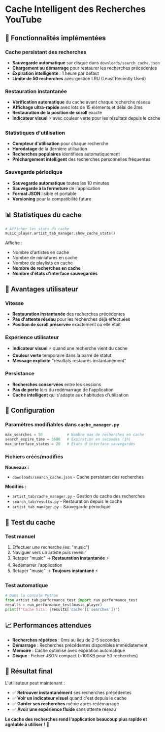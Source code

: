 # Cache Intelligent des Recherches YouTube

## 🚀 Fonctionnalités implémentées

### Cache persistant des recherches
- **Sauvegarde automatique** sur disque dans `downloads/search_cache.json`
- **Chargement au démarrage** pour restaurer les recherches précédentes
- **Expiration intelligente** : 1 heure par défaut
- **Limite de 50 recherches** avec gestion LRU (Least Recently Used)

### Restauration instantanée
- **Vérification automatique** du cache avant chaque recherche réseau
- **Affichage ultra-rapide** avec lots de 15 éléments et délai de 2ms
- **Restauration de la position de scroll** exacte
- **Indicateur visuel** ⚡ avec couleur verte pour les résultats depuis le cache

### Statistiques d'utilisation
- **Compteur d'utilisation** pour chaque recherche
- **Horodatage** de la dernière utilisation
- **Recherches populaires** identifiées automatiquement
- **Préchargement intelligent** des recherches personnelles fréquentes

### Sauvegarde périodique
- **Sauvegarde automatique** toutes les 10 minutes
- **Sauvegarde à la fermeture** de l'application
- **Format JSON** lisible et portable
- **Versioning** pour la compatibilité future

## 📊 Statistiques du cache

```python
# Afficher les stats du cache
music_player.artist_tab_manager.show_cache_stats()
```

Affiche :
- Nombre d'artistes en cache
- Nombre de miniatures en cache  
- Nombre de playlists en cache
- **Nombre de recherches en cache**
- **Nombre d'états d'interface sauvegardés**

## 🎯 Avantages utilisateur

### Vitesse
- **Restauration instantanée** des recherches précédentes
- **Pas d'attente réseau** pour les recherches déjà effectuées
- **Position de scroll préservée** exactement où elle était

### Expérience utilisateur
- **Indicateur visuel** ⚡ quand une recherche vient du cache
- **Couleur verte** temporaire dans la barre de statut
- **Message explicite** "résultats restaurés instantanément"

### Persistance
- **Recherches conservées** entre les sessions
- **Pas de perte** lors du redémarrage de l'application
- **Cache intelligent** qui s'adapte aux habitudes d'utilisation

## 🔧 Configuration

### Paramètres modifiables dans `cache_manager.py`
```python
max_searches = 50           # Nombre max de recherches en cache
search_expire_time = 3600   # Expiration en secondes (1h)
max_interface_states = 20   # États d'interface sauvegardés
```

### Fichiers créés/modifiés

**Nouveaux :**
- `downloads/search_cache.json` - Cache persistant des recherches

**Modifiés :**
- `artist_tab/cache_manager.py` - Gestion du cache des recherches
- `search_tab/results.py` - Restauration depuis le cache
- `artist_tab_manager.py` - Sauvegarde périodique

## 🧪 Test du cache

### Test manuel
1. Effectuer une recherche (ex: "music")
2. Naviguer vers un artiste puis revenir
3. Retaper "music" → **Restauration instantanée** ⚡
4. Redémarrer l'application
5. Retaper "music" → **Toujours instantané** ⚡

### Test automatique
```python
# Dans la console Python
from artist_tab.performance_test import run_performance_test
results = run_performance_test(music_player)
print(f"Cache hits: {results['cache']['searches']}")
```

## 📈 Performances attendues

- **Recherches répétées** : 0ms au lieu de 2-5 secondes
- **Démarrage** : Recherches précédentes disponibles immédiatement  
- **Mémoire** : Cache optimisé avec expiration automatique
- **Disque** : Fichier JSON compact (~100KB pour 50 recherches)

## 🎉 Résultat final

L'utilisateur peut maintenant :
- ✅ **Retrouver instantanément** ses recherches précédentes
- ✅ **Voir un indicateur visuel** quand c'est depuis le cache
- ✅ **Garder ses recherches** même après redémarrage
- ✅ **Avoir une expérience fluide** sans attente réseau

**Le cache des recherches rend l'application beaucoup plus rapide et agréable à utiliser !** 🚀